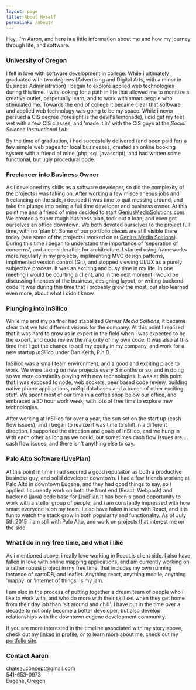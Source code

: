 ```yaml
---
layout: page
title: About Myself
permalink: /about/
---
```


Hey, I'm Aaron, and here is a little information about me and how my journey through life, and software.

### University of Oregon

I fell in love with software development in college. While i ultimately graduated with two degrees (Advertising and Digital Arts, with a minor in Business Administration) I began to explore applied web technologies during this time. I was looking for a path in life that allowed me to monitize a creative outlet, perpetually learn, and to work with smart people who stimulated me. Towards the end of college it became clear that software and applied web technology was going to be my space. While i never persued a CIS degree (foresight is the devil's lemonade), i did get my feet wet with a few CIS classes, and 'made it in' with the CIS guys at the <i>Social Science Instructional Lab</i>. 

By the time of graduation, i had succesfully delivered (and been paid for) a few simple web pages for local businesses, created an online booking system with a friend of mine (php, sql, javascript), and had written some functional, but ugly procedural code. 

### Freelancer into Business Owner

As i developed my skills as a software developer, so did the complexity of the projects i was taking on. After working a few miscelaneous jobs and freelancing on the side, i decided it was time to quit messing around, and take the plunge into being a full time developer and business owner. At this point me and a friend of mine decided to start <a href="GeniusMediaSolutions.com" target="_blank">GeniusMediaSolutions.com</a>. We created a super rough business plan, took out a loan, and even got ourselves an office downtown. We both devoted ourselves to the project full time, with no 'plan b'. Some of our portfolio pieces are still visible there today (see some of the projects i worked on at <a href="http://geniusmediasolutions.com/portfolio.html" target="_blank">Genius Media Soltions</a>). During this time i began to understand the importance of 'seperation of concerns', and a consideration for architecture. I started using frameworks more regularly in my projects, implimenting MVC design patterns, implimented version control (Git), and stopped viewing UI/UX as a purely subjective process. It was an exciting and busy time in my life. In one meeting i would be courting a client, and in the next moment i would be discussing finances of the business, designing layout, or writing backend code. It was during this time that i probably grew the most, but also learned even more, about what i didn't know. 

### Plunging into InSilico
While me and my partner had stabalized <i>Genius Media Soltions</i>, it became clear that we had different visions for the company. At this point I realized that it was hard to grow as in expert in the field when i was expected to be the expert, and code review the majority of my own code. It was also at this time that i got the chance to sell my equity in my company, and work for a new startup <i>InSilico</i> under Dan Keith, P.h.D. 

InSilico was a small team environment, and a good and exciting place to work. We were taking on new projects every 3 months or so, and in doing so we were constanlty playing with new technologies. It was at this point that i was exposed to node, web sockets, peer based code review, building native phone applications, noSql databases and a bunch of other exciting stuff. We spent most of our time in a coffee shop below our office, and embraced a 30 hour work week, with lots of free time to explore new technologies. 

After working at InSilico for over a year, the sun set on the start up (cash flow issues), and i began to realize it was time to shift in a different direction. I supported the direction and goals of InSilico, and we hung in with each other as long as we could, but sometimes cash flow issues are ... cash flow issues, and there isn't anything else to say. 

### Palo Alto Software (LivePlan)
At this point in time i had secured a good reputaiton as both a productive business guy, and solid developer downtown. I had a few friends working at Palo Alto in downtown Eugene, and they had good things to say, so i applied. I currently work on both the front end (React, Webpack) and backend (java) code base for <a href="http://www.liveplan.com/" target="_blank">LivePlan</a> It has been a good opportunity to work with a steller group of people, and i am constantly impressed with how smart everyone is on my team. I also have fallen in love with React, and it is fun to watch the stack grow in both popularity and functionality. As of July 5th 2015, I am still with Palo Alto, and work on projects that interest me on the side. 

### What I do in my free time, and what i like
As i mentioned above, i really love working in React.js client side. I also have fallen in love with online mapping applications, and am currently working on a rather robust project in my free time, that includes my own running instance of cartoDB, and leaflet. Anything react, anything mobile, anything 'mappy' or 'internet of things' is my jam.

I am also in the process of putting together a dream team of people who i like to work with, and who do more with their skill set when they get home from their day job than 'sit around and chill'. I have put in the time over a decade to not only become a better developer, but also develop relationships with the downtown eugene development community.  

If you are more interested in the timeline associated with my story above, check out my <a href="https://www.linkedin.com/pub/aaron-duchateau/62/293/a00">linked in profile</a>, or to learn more about me, check out my <a href="aaronduchateau.github.io">portfolio site</a>.

### Contact Aaron

[chateauconcept@gmail.com](mailto:chateauconcept@gmail.com)<br/>
541-653-0973<br/>
Eugene, Oregon<br/>